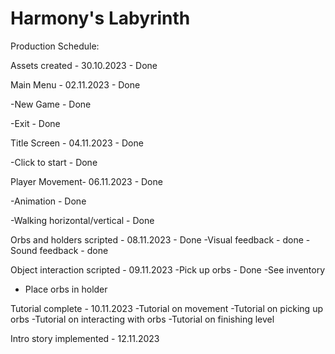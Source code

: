 # Harmony's Labyrinth 

Production Schedule:

Assets created - 30.10.2023 - Done

Main Menu - 02.11.2023 - Done

-New Game - Done

-Exit - Done

Title Screen - 04.11.2023 - Done

-Click to start - Done


Player Movement- 06.11.2023 - Done

-Animation - Done

-Walking horizontal/vertical - Done

Orbs and holders scripted - 08.11.2023 - Done
-Visual feedback - done
-Sound feedback - done

Object interaction scripted - 09.11.2023
-Pick up orbs - Done
-See inventory
- Place orbs in holder


Tutorial complete - 10.11.2023
-Tutorial on movement
-Tutorial on picking up orbs
-Tutorial on interacting with orbs
-Tutorial on finishing level

Intro story implemented - 12.11.2023
